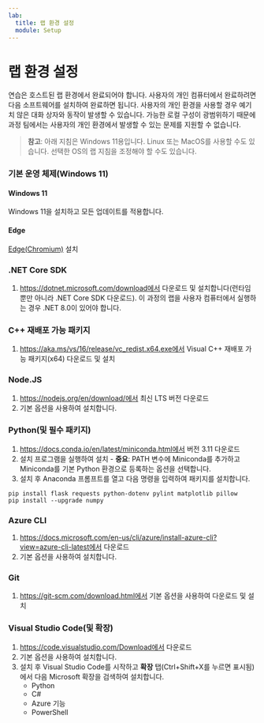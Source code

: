 ```yaml
---
lab:
  title: 랩 환경 설정
  module: Setup
---
```


# 랩 환경 설정

연습은 호스트된 랩 환경에서 완료되어야 합니다. 사용자의 개인 컴퓨터에서 완료하려면 다음 소프트웨어를 설치하여 완료하면 됩니다. 사용자의 개인 환경을 사용할 경우 예기치 않은 대화 상자와 동작이 발생할 수 있습니다. 가능한 로컬 구성이 광범위하기 때문에 과정 팀에서는 사용자의 개인 환경에서 발생할 수 있는 문제를 지원할 수 없습니다.

> **참고**: 아래 지침은 Windows 11용입니다. Linux 또는 MacOS를 사용할 수도 있습니다. 선택한 OS의 랩 지침을 조정해야 할 수도 있습니다.

### 기본 운영 체제(Windows 11)

#### Windows 11

Windows 11을 설치하고 모든 업데이트를 적용합니다.

#### Edge

[Edge(Chromium)](https://microsoft.com/edge) 설치

### .NET Core SDK

1. https://dotnet.microsoft.com/download에서 다운로드 및 설치합니다(런타임뿐만 아니라 .NET Core SDK 다운로드). 이 과정의 랩을 사용자 컴퓨터에서 실행하는 경우 .NET 8.0이 있어야 합니다.

### C++ 재배포 가능 패키지

1. https://aka.ms/vs/16/release/vc_redist.x64.exe에서 Visual C++ 재배포 가능 패키지(x64) 다운로드 및 설치

### Node.JS

1. https://nodejs.org/en/download/에서 최신 LTS 버전 다운로드 
2. 기본 옵션을 사용하여 설치합니다.

### Python(및 필수 패키지)

1. https://docs.conda.io/en/latest/miniconda.html에서 버전 3.11 다운로드 
2. 설치 프로그램을 실행하여 설치 - **중요**: PATH 변수에 Miniconda를 추가하고 Miniconda를 기본 Python 환경으로 등록하는 옵션을 선택합니다.
3. 설치 후 Anaconda 프롬프트를 열고 다음 명령을 입력하여 패키지를 설치합니다. 

```
pip install flask requests python-dotenv pylint matplotlib pillow
pip install --upgrade numpy
```

### Azure CLI

1. https://docs.microsoft.com/en-us/cli/azure/install-azure-cli?view=azure-cli-latest에서 다운로드 
2. 기본 옵션을 사용하여 설치합니다.

### Git

1. https://git-scm.com/download.html에서 기본 옵션을 사용하여 다운로드 및 설치


### Visual Studio Code(및 확장)

1. https://code.visualstudio.com/Download에서 다운로드 
2. 기본 옵션을 사용하여 설치합니다. 
3. 설치 후 Visual Studio Code를 시작하고 **확장** 탭(Ctrl+Shift+X를 누르면 표시됨)에서 다음 Microsoft 확장을 검색하여 설치합니다.
    - Python
    - C#
    - Azure 기능
    - PowerShell
